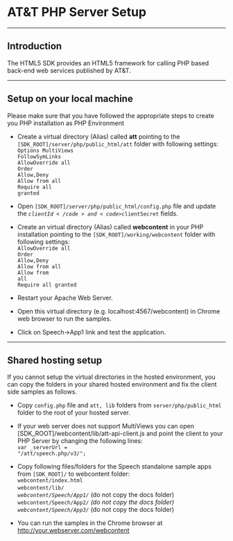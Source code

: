 # AT&T PHP Server Setup

----------

## Introduction

The HTML5 SDK provides an HTML5 framework for calling PHP based back-end web services published by AT&T.

----------

## Setup on your local machine

Please make sure that you have followed the appropriate steps to create you PHP installation as PHP Environment

- Create a virtual directory (Alias) called **att** pointing to the <code>[SDK_ROOT]/server/php/public_html/att</code> folder with following settings:<br>
<code>Options MultiViews FollowSymLinks</code><br>
<code>AllowOverride all</code><br>
<code>Order Allow,Deny</code><br>
<code>Allow from all</code><br>
<code>Require all granted</code><br>

- Open <code>[SDK_ROOT]/server/php/public_html/config.php</code> file and update the <code>$clientId</code> and <code>$clientSecret</code> fields.

- Create an virtual directory (Alias) called **webcontent** in your PHP installation pointing to the <code>[SDK_ROOT]/working/webcontent</code> folder with following settings:<br>
<code>AllowOverride all</code><br>
<code>Order Allow,Deny</code><br>
<code>Allow from all</code><br>
<code>Allow from all</code><br>
<code>Require all granted</code><br>

- Restart your Apache Web Server.

- Open this virtual directory (e.g. localhost:4567/webcontent) in Chrome web browser to run the samples.

- Click on Speech->App1 link and test the application.

----------

## Shared hosting setup

If you cannot setup the virtual directories in the hosted environment, you can copy the folders in your shared hosted environment and fix the client side samples as follows.<br>

- Copy <code>config.php</code> file and <code>att, lib</code> folders from <code>server/php/public_html</code> folder to the root of your hosted server.

- If your web server does not support MultiViews you can open [SDK_ROOT]/webcontent/lib/att-api-client.js and point the client to your PHP Server by changing the following lines:<br>
<code>var _serverUrl = "/att/speech.php/v3/";</code>

- Copy following files/folders for the Speech standalone sample apps from <code>[SDK_ROOT]/</code> to webcontent folder:<br>
<code>webcontent/index.html</code><br> 
<code>webcontent/lib/*</code> <br>
<code>webcontent/Speech/App1/*</code> (do not copy the docs folder)<br>
<code>webcontent/Speech/App2/*</code> (do not copy the docs folder)<br>
<code>webcontent/Speech/App3/*</code> (do not copy the docs folder)

- You can run the samples in the Chrome browser at http://your.webserver.com/webcontent
